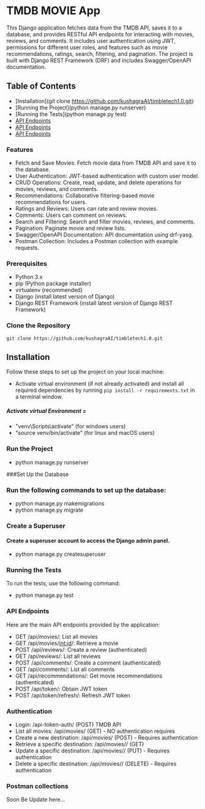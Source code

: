 # TMDB MOVIE App

This Django application fetches data from the TMDB API, saves it to a database, and provides RESTful API endpoints for interacting with movies, reviews, and comments. It includes user authentication using JWT, permissions for different user roles, and features such as movie recommendations, ratings, search, filtering, and pagination. The project is built with Django REST Framework (DRF) and includes Swagger/OpenAPI documentation.

## Table of Contents

- [Installation](git clone https://github.com/kushagraAI/timbletech1.0.git)
- [Running the Project](python manage.py runserver)
- [Running the Tests](python manage.py test)
- [API Endpoints](http://localhost:8000/api/movies)
- [API Endpoints](http://localhost:8000/api/reviews)
- [API Endpoints](http://localhost:8000/api/comments)

### Features

- Fetch and Save Movies: Fetch movie data from TMDB API and save it to the database.
- User Authentication: JWT-based authentication with custom user model.
- CRUD Operations: Create, read, update, and delete operations for movies, reviews, and comments.
- Recommendations: Collaborative filtering-based movie recommendations for users.
- Ratings and Reviews: Users can rate and review movies.
- Comments: Users can comment on reviews.
- Search and Filtering: Search and filter movies, reviews, and comments.
- Pagination: Paginate movie and review lists.
- Swagger/OpenAPI Documentation: API documentation using drf-yasg.
- Postman Collection: Includes a Postman collection with example requests.

### Prerequisites

- Python 3.x
- pip (Python package installer)
- virtualenv (recommended)
- Django (install latest version of Django)
- Django REST Framework (install latest version of Django REST Framework)

### Clone the Repository

```
git clone https://github.com/kushagraAI/timbletech1.0.git
```

## Installation

Follow these steps to set up the project on your local machine:

- Activate virtual environment (if not already activated) and install all required dependencies by running `pip install -r requirements.txt` in a terminal window.

##### Activate virtual Environment =

- "venv\Scripts\activate" (for windows users)
- "source venv/bin/activate" (for linux and macOS users)

### Run the Project

- python manage.py runserver

###Set Up the Database

### Run the following commands to set up the database:

- python manage.py makemigrations
- python manage.py migrate

### Create a Superuser

#### Create a superuser account to access the Django admin panel.

- python manage.py createsuperuser

### Running the Tests

To run the tests, use the following command:

- python manage.py test

### API Endpoints

Here are the main API endpoints provided by the application:

- GET /api/movies/: List all movies
- GET /api/movies/<int:id>/: Retrieve a movie
- POST /api/reviews/: Create a review (authenticated)
- GET /api/reviews/: List all reviews
- POST /api/comments/: Create a comment (authenticated)
- GET /api/comments/: List all comments
- GET /api/recommendations/: Get movie recommendations (authenticated)
- POST /api/token/: Obtain JWT token
- POST /api/token/refresh/: Refresh JWT token

### Authentication

- Login: /api-token-auth/ (POST)
  TMDB API
- List all movies: /api/movies/ (GET) - NO authentication requires
- Create a new destination: /api/movies/ (POST) - Requires authentication
- Retrieve a specific destination: /api/movies/<id>/ (GET)
- Update a specific destination: /api/movies/<id>/ (PUT) - Requires authentication
- Delete a specific destination: /api/movies/<id>/ (DELETE) - Requires authentication

### Postman collections

Soon Be Update here...
